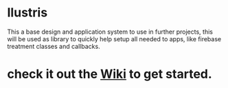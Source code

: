 # Ilustris
This a base design and application system to use in further projects, this will be used as library to quickly help setup all needed to apps, like firebase treatment classes and callbacks.

# check it out the [Wiki](https://github.com/CaioProgramming/Ilustris/wiki/Getting-started) to get started.
